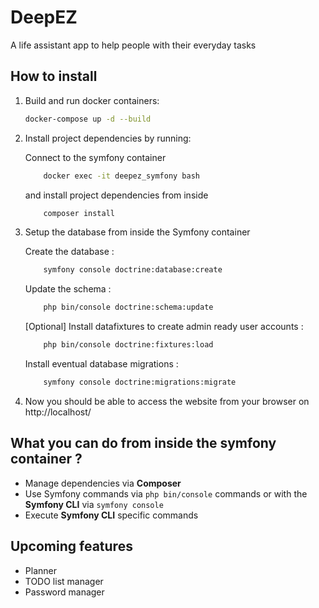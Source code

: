 # DeepEZ
A life assistant app to help people with their everyday tasks

## How to install
1. Build and run docker containers:
    ```bash
    docker-compose up -d --build
    ```

2. Install project dependencies by running:

    Connect to the symfony container
    ```bash
        docker exec -it deepez_symfony bash
    ```

    and install project dependencies from inside
    ```bash
        composer install
    ```

3. Setup the database from inside the Symfony container


    Create the database :
    ```bash
        symfony console doctrine:database:create
    ```

    Update the schema :
    ```bash
        php bin/console doctrine:schema:update
    ```

    [Optional] Install datafixtures to create admin ready user accounts :
    ```bash
        php bin/console doctrine:fixtures:load
    ```

    Install eventual database migrations :
    ```bash
        symfony console doctrine:migrations:migrate
    ```

4. Now you should be able to access the website from your browser on 
http://localhost/

## What you can do from inside the symfony container ?
- Manage dependencies via **Composer**
- Use Symfony commands via `php bin/console` commands or with the **Symfony CLI** via `symfony console`
- Execute **Symfony CLI** specific commands


## Upcoming features
- Planner
- TODO list manager
- Password manager
